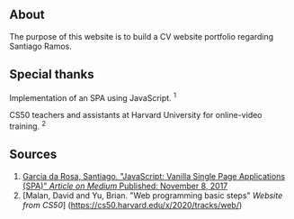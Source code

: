 ## About

<p>
    The purpose of this website is to build a CV website portfolio regarding Santiago Ramos.
<p>

## Special thanks

<p>
    Implementation of an SPA using JavaScript. <sup>1</sup>
<p>
<p>
    CS50 teachers and assistants at Harvard University for online-video training. <sup>2</sup>
<p>

## Sources
1. [Garcia da Rosa, Santiago. "JavaScript: Vanilla Single Page Applications (SPA)" *Article on Medium* Published: November 8, 2017](https://medium.com/better-programming/js-vanilla-script-spa-1b29b43ea475)
2. [Malan, David and Yu, Brian. "Web programming basic steps" *Website from CS50*] (https://cs50.harvard.edu/x/2020/tracks/web/)